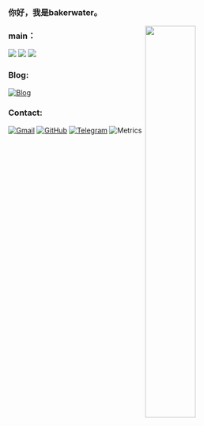 ### 你好，我是bakerwater。

<a href="https://github.com/bakerwater?tab=repositories">
  <img align="right" src="https://github-readme-stats.vercel.app/api?username=bakerwater&show_icons=true&hide_border=true&count_private=true" width="45%" />
</a>

### main：

<img src="https://img.shields.io/badge/-Golang-00ADD8?style=flat-square&logo=Go&logoColor=fff"> </img>
<img src="https://img.shields.io/badge/-Docker-66ADD8?style=flat-square&logo=Docker&logoColor=fff"> </img>
<img src="https://img.shields.io/badge/-Mysql-AAADD8?style=flat-square&logo=Mysql&logoColor=fff"> </img>

### Blog:
[![Blog](https://img.shields.io/badge/blog-%230078A0.svg?&style=for-the-badge&logo=Micro.blog&logoColor=white)](mailto:bakerwater666@gmail.com)
### Contact:
[![Gmail](https://img.shields.io/badge/gmail-%230078D4.svg?&style=for-the-badge&logo=gmail&logoColor=white)](mailto:bakerwater666@gmail.com)
[![GitHub](https://img.shields.io/badge/github-%23100000.svg?&style=for-the-badge&logo=github&logoColor=white)](https://github.com/bakerwater)
[![Telegram](https://img.shields.io/badge/telegram-%232B5278.svg?&style=for-the-badge&logo=telegram&logoColor=white)](https://t.me/bakerwater)
![Metrics](https://metrics.lecoq.io/bakerwater?template=classic&base.header=0&isocalendar=1&languages=1&stars=1&notable=1&activity=1&base=header%2C%20activity%2C%20community%2C%20repositories%2C%20metadata&base.indepth=false&base.hireable=false&base.skip=false&isocalendar=false&isocalendar.duration=half-year&languages=false&languages.limit=8&languages.threshold=0%25&languages.other=false&languages.colors=github&languages.sections=most-used&languages.indepth=false&languages.analysis.timeout=15&languages.analysis.timeout.repositories=7.5&languages.categories=markup%2C%20programming&languages.recent.categories=markup%2C%20programming&languages.recent.load=300&languages.recent.days=14&stars=false&stars.limit=4&notable=false&notable.from=organization&notable.repositories=false&notable.indepth=false&notable.types=commit&notable.self=false&activity=false&activity.limit=5&activity.load=300&activity.days=14&activity.visibility=all&activity.timestamps=false&activity.filter=all&config.timezone=Asia%2FShanghai)
